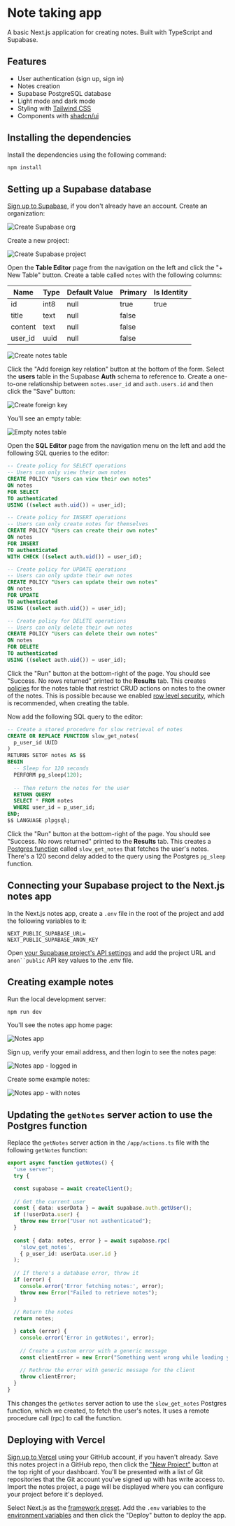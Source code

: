 # Note taking app

A basic Next.js application for creating notes. Built with TypeScript and Supabase.

## Features

- User authentication (sign up, sign in)
- Notes creation
- Supabase PostgreSQL database
- Light mode and dark mode
- Styling with [Tailwind CSS](https://tailwindcss.com)
- Components with [shadcn/ui](https://ui.shadcn.com/)

## Installing the dependencies

Install the dependencies using the following command:

```bash
npm install
```

## Setting up a Supabase database

[Sign up to Supabase](https://supabase.com/dashboard/sign-up), if you don't already have an account. Create an organization:

![Create Supabase org](./app/assets/images/supabase-create-org.png)

Create a new project:

![Create Supabase project](./app/assets/images/supabase-create-project.png)



Open the **Table Editor** page from the navigation on the left and click the "+ New Table" button. Create a table called `notes` with the following columns:

| Name    | Type | Default Value | Primary | Is Identity |
| ------- | ---- | ------------- | ------- | ----------- |
| id      | int8 | null          | true    | true        |
| title   | text | null          | false   |             |
| content | text | null          | false   |             |
| user_id | uuid | null          | false   |             |

![Create notes table](./app/assets/images/supabase-create-table.png)

Click the "Add foreign key relation" button at the bottom of the form. Select the **users** table in the Supabase **Auth** schema to reference to. Create a one-to-one relationship between `notes.user_id` and `auth.users.id` and then click the "Save" button:

![Create foreign key](./app/assets/images/supbase-create-foreign-key.png)

You'll see an empty table:

![Empty notes table](./app/assets/images/supabase-empty-table.png)

Open the **SQL Editor** page from the navigation menu on the left and add the following SQL queries to the editor:

```sql
-- Create policy for SELECT operations
-- Users can only view their own notes
CREATE POLICY "Users can view their own notes" 
ON notes
FOR SELECT 
TO authenticated
USING ((select auth.uid()) = user_id);

-- Create policy for INSERT operations
-- Users can only create notes for themselves
CREATE POLICY "Users can create their own notes" 
ON notes
FOR INSERT 
TO authenticated
WITH CHECK ((select auth.uid()) = user_id);

-- Create policy for UPDATE operations
-- Users can only update their own notes
CREATE POLICY "Users can update their own notes" 
ON notes
FOR UPDATE 
TO authenticated
USING ((select auth.uid()) = user_id);

-- Create policy for DELETE operations
-- Users can only delete their own notes
CREATE POLICY "Users can delete their own notes" 
ON notes
FOR DELETE 
TO authenticated
USING ((select auth.uid()) = user_id);
```

Click the "Run" button at the bottom-right of the page. You should see "Success. No rows returned" printed to the **Results** tab. This creates [policies](https://supabase.com/docs/guides/database/postgres/row-level-security#creating-policies) for the notes table that restrict CRUD actions on notes to the owner of the notes. This is possible because we enabled [row level security](https://supabase.com/docs/guides/database/postgres/row-level-security), which is recommended, when creating the table. 

Now add the following SQL query to the editor:

```sql
-- Create a stored procedure for slow retrieval of notes
CREATE OR REPLACE FUNCTION slow_get_notes(
  p_user_id UUID
) 
RETURNS SETOF notes AS $$
BEGIN
  -- Sleep for 120 seconds
  PERFORM pg_sleep(120);
  
  -- Then return the notes for the user
  RETURN QUERY
  SELECT * FROM notes
  WHERE user_id = p_user_id;
END;
$$ LANGUAGE plpgsql;
```

Click the "Run" button at the bottom-right of the page. You should see "Success. No rows returned" printed to the **Results** tab. This creates a [Postgres function](https://supabase.com/docs/guides/database/functions) called `slow_get_notes` that fetches the user's notes. There's a 120 second delay added to the query using the Postgres `pg_sleep` function. 
 
 ## Connecting your Supabase project to the Next.js notes app

In the Next.js notes app, create a `.env` file in the root of the project and add the following variables to it:

```
NEXT_PUBLIC_SUPABASE_URL=
NEXT_PUBLIC_SUPABASE_ANON_KEY
```

Open [your Supabase project's API settings](https://app.supabase.com/project/_/settings/api) and add the project URL and `anon``public` API key values to the .env file.

## Creating example notes

Run the local development server:

```bash
npm run dev
```

You'll see the notes app home page:

![Notes app](./app/assets/images/notes-app.png)

Sign up, verify your email address, and then login to see the notes page:

![Notes app - logged in](./app/assets/images/notes-app-logged-in.png)

Create some example notes:

![Notes app - with notes](./app/assets/images/notes-app-with-notes.png)

## Updating the `getNotes` server action to use the Postgres function 

Replace the `getNotes` server action in the `/app/actions.ts` file with the following `getNotes` function:
 
```ts
export async function getNotes() {
  "use server";
  try {

  const supabase = await createClient();
  
  // Get the current user
  const { data: userData } = await supabase.auth.getUser();
  if (!userData.user) {
    throw new Error("User not authenticated");
  }
  
  const { data: notes, error } = await supabase.rpc(
    'slow_get_notes',
    { p_user_id: userData.user.id }
  );
  
  // If there's a database error, throw it
  if (error) {
    console.error('Error fetching notes:', error);
    throw new Error("Failed to retrieve notes");
  }
  
  // Return the notes
  return notes;

  } catch (error) {
    console.error('Error in getNotes:', error);
    
    // Create a custom error with a generic message
    const clientError = new Error("Something went wrong while loading your notes. Please try again later.");
    
    // Rethrow the error with generic message for the client
    throw clientError;
  }
}
```

This changes the `getNotes` server action to use the `slow_get_notes` Postgres function, which we created, to fetch the user's notes. It uses a remote procedure call (rpc) to call the function. 

## Deploying with Vercel

[Sign up to Vercel](https://vercel.com/signup) using your GitHub account, if you haven't already. Save this notes project in a GitHub repo, then click the ["New Project"](https://vercel.com/new) button at the top right of your dashboard. You'll be presented with a list of Git repositories that the Git account you've signed up with has write access to. Import the notes project, a page will be displayed where you can configure your project before it's deployed.

Select Next.js as the [framework preset](https://vercel.com/docs/deployments/configure-a-build#framework-preset). Add the `.env` variables to the [environment variables](https://vercel.com/docs/environment-variables) and then click the "Deploy" button to deploy the app.
